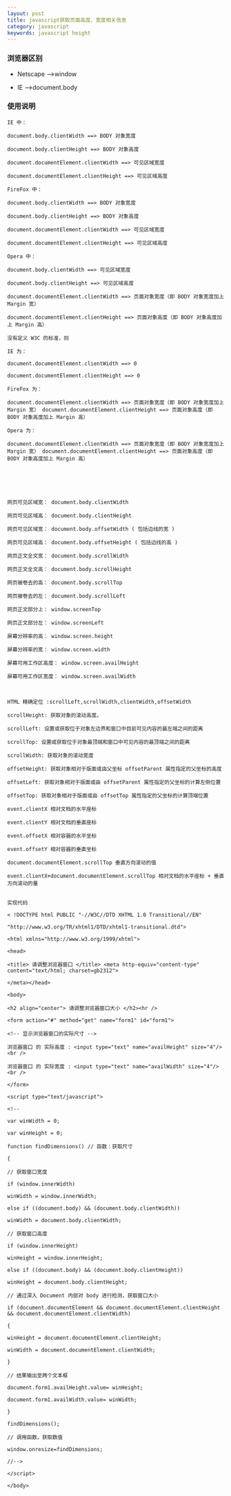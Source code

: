 ```yaml
---
layout: post
title: javascript获取页面高度、宽度相关信息
category: javascript
keywords: javascript height
---
```

### 浏览器区别

* Netscape -->window

* IE -->document.body

### 使用说明

	IE 中： 

	document.body.clientWidth ==> BODY 对象宽度 

	document.body.clientHeight ==> BODY 对象高度 

	document.documentElement.clientWidth ==> 可见区域宽度 

	document.documentElement.clientHeight ==> 可见区域高度 

	FireFox 中： 

	document.body.clientWidth ==> BODY 对象宽度 

	document.body.clientHeight ==> BODY 对象高度 

	document.documentElement.clientWidth ==> 可见区域宽度 

	document.documentElement.clientHeight ==> 可见区域高度 

	Opera 中： 

	document.body.clientWidth ==> 可见区域宽度 

	document.body.clientHeight ==> 可见区域高度 

	document.documentElement.clientWidth ==> 页面对象宽度（即 BODY 对象宽度加上 Margin 宽） 

	document.documentElement.clientHeight ==> 页面对象高度（即 BODY 对象高度加上 Margin 高） 

	没有定义 W3C 的标准，则 

	IE 为： 

	document.documentElement.clientWidth ==> 0 

	document.documentElement.clientHeight ==> 0 

	FireFox 为： 

	document.documentElement.clientWidth ==> 页面对象宽度（即 BODY 对象宽度加上 Margin 宽） document.documentElement.clientHeight ==> 页面对象高度（即 BODY 对象高度加上 Margin 高） 

	Opera 为： 

	document.documentElement.clientWidth ==> 页面对象宽度（即 BODY 对象宽度加上 Margin 宽） document.documentElement.clientHeight ==> 页面对象高度（即 BODY 对象高度加上 Margin 高） 






	网页可见区域宽： document.body.clientWidth 

	网页可见区域高： document.body.clientHeight 

	网页可见区域宽： document.body.offsetWidth ( 包括边线的宽 ) 

	网页可见区域高： document.body.offsetHeight ( 包括边线的高 ) 

	网页正文全文宽： document.body.scrollWidth 

	网页正文全文高： document.body.scrollHeight 

	网页被卷去的高： document.body.scrollTop 

	网页被卷去的左： document.body.scrollLeft 

	网页正文部分上： window.screenTop 

	网页正文部分左： window.screenLeft 

	屏幕分辨率的高： window.screen.height 

	屏幕分辨率的宽： window.screen.width 

	屏幕可用工作区高度： window.screen.availHeight 

	屏幕可用工作区宽度： window.screen.availWidth 



	HTML 精确定位 :scrollLeft,scrollWidth,clientWidth,offsetWidth 

	scrollHeight: 获取对象的滚动高度。 

	scrollLeft: 设置或获取位于对象左边界和窗口中目前可见内容的最左端之间的距离 

	scrollTop: 设置或获取位于对象最顶端和窗口中可见内容的最顶端之间的距离 

	scrollWidth: 获取对象的滚动宽度 

	offsetHeight: 获取对象相对于版面或由父坐标 offsetParent 属性指定的父坐标的高度 

	offsetLeft: 获取对象相对于版面或由 offsetParent 属性指定的父坐标的计算左侧位置 

	offsetTop: 获取对象相对于版面或由 offsetTop 属性指定的父坐标的计算顶端位置 

	event.clientX 相对文档的水平座标 

	event.clientY 相对文档的垂直座标 

	event.offsetX 相对容器的水平坐标 

	event.offsetY 相对容器的垂直坐标 

	document.documentElement.scrollTop 垂直方向滚动的值 

	event.clientX+document.documentElement.scrollTop 相对文档的水平座标 + 垂直方向滚动的量 


	实现代码 

	< !DOCTYPE html PUBLIC "-//W3C//DTD XHTML 1.0 Transitional//EN" 

	"http://www.w3.org/TR/xhtml1/DTD/xhtml1-transitional.dtd"> 

	<html xmlns="http://www.w3.org/1999/xhtml"> 

	<head> 

	<title> 请调整浏览器窗口 </title> <meta http-equiv="content-type" content="text/html; charset=gb2312"> 

	</meta></head> 

	<body> 

	<h2 align="center"> 请调整浏览器窗口大小 </h2><hr /> 

	<form action="#" method="get" name="form1" id="form1"> 

	<!-- 显示浏览器窗口的实际尺寸 --> 

	浏览器窗口 的 实际高度 : <input type="text" name="availHeight" size="4"/><br /> 

	浏览器窗口 的 实际宽度 : <input type="text" name="availWidth" size="4"/><br /> 

	</form> 

	<script type="text/javascript"> 

	<!-- 

	var winWidth = 0; 

	var winHeight = 0; 

	function findDimensions() // 函数：获取尺寸 

	{ 

	// 获取窗口宽度 

	if (window.innerWidth) 

	winWidth = window.innerWidth; 

	else if ((document.body) && (document.body.clientWidth)) 

	winWidth = document.body.clientWidth; 

	// 获取窗口高度 

	if (window.innerHeight) 

	winHeight = window.innerHeight; 

	else if ((document.body) && (document.body.clientHeight)) 

	winHeight = document.body.clientHeight; 

	// 通过深入 Document 内部对 body 进行检测，获取窗口大小 

	if (document.documentElement && document.documentElement.clientHeight && document.documentElement.clientWidth) 

	{ 

	winHeight = document.documentElement.clientHeight; 

	winWidth = document.documentElement.clientWidth; 

	} 

	// 结果输出至两个文本框 

	document.form1.availHeight.value= winHeight; 

	document.form1.availWidth.value= winWidth; 

	} 

	findDimensions(); 

	// 调用函数，获取数值 

	window.onresize=findDimensions; 

	//--> 

	</script> 

	</body> 